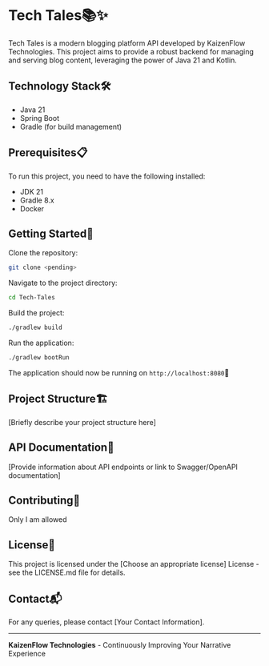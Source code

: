 # Tech Tales📚✨

Tech Tales is a modern blogging platform API developed by KaizenFlow Technologies. This project aims to provide a robust backend for managing and serving blog content, leveraging the power of Java 21 and Kotlin.

## Technology Stack🛠️

- Java 21
- Spring Boot
- Gradle (for build management)

## Prerequisites📋

To run this project, you need to have the following installed:

- JDK 21
- Gradle 8.x
- Docker

## Getting Started🚀

Clone the repository:

```bash
git clone <pending>
```

Navigate to the project directory:

```bash
cd Tech-Tales
```

Build the project:

```bash
./gradlew build
```

Run the application:

```bash
./gradlew bootRun
```

The application should now be running on ```http://localhost:8080```🎉

## Project Structure🏗️

[Briefly describe your project structure here]

## API Documentation📖

[Provide information about API endpoints or link to Swagger/OpenAPI documentation]

## Contributing🤝

Only I am allowed

## License📄

This project is licensed under the [Choose an appropriate license] License - see the LICENSE.md file for details.

## Contact📬

For any queries, please contact [Your Contact Information].
___
**KaizenFlow Technologies** - Continuously Improving Your Narrative Experience
